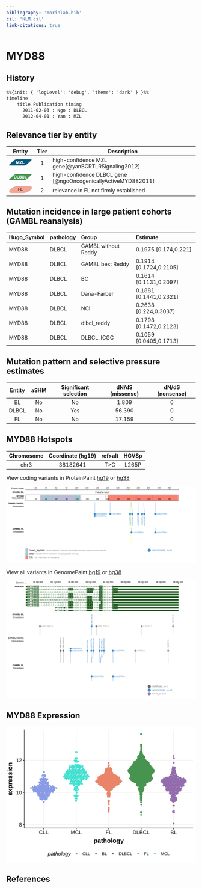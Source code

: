 ```yaml
---
bibliography: 'morinlab.bib'
csl: 'NLM.csl'
link-citations: true
---
```

# MYD88

## History
```mermaid
%%{init: { 'logLevel': 'debug', 'theme': 'dark' } }%%
timeline
    title Publication timing
      2011-02-03 : Ngo : DLBCL
      2012-04-01 : Yan : MZL
```

## Relevance tier by entity

|Entity|Tier|Description                           |
|:------:|:----:|--------------------------------------|
|![MZL](images/icons/MZL_tier1.png)|1|high-confidence MZL gene[@yanBCRTLRSignaling2012]|
|![DLBCL](images/icons/DLBCL_tier1.png) |1   |high-confidence DLBCL gene            [@ngoOncogenicallyActiveMYD882011]|
|![FL](images/icons/FL_tier2.png)    |2   |relevance in FL not firmly established|

## Mutation incidence in large patient cohorts (GAMBL reanalysis)

|Hugo_Symbol |pathology |Group               |Estimate               |
|:-----------|:---------|:-------------------|:----------------------|
|MYD88       |DLBCL     |GAMBL without Reddy |0.1975 [0.174,0.221]   |
|MYD88       |DLBCL     |GAMBL best Reddy    |0.1914 [0.1724,0.2105] |
|MYD88       |DLBCL     |BC                  |0.1614 [0.1131,0.2097] |
|MYD88       |DLBCL     |Dana-Farber         |0.1881 [0.1441,0.2321] |
|MYD88       |DLBCL     |NCI                 |0.2638 [0.224,0.3037]  |
|MYD88       |DLBCL     |dlbcl_reddy         |0.1798 [0.1472,0.2123] |
|MYD88       |DLBCL     |DLBCL_ICGC          |0.1059 [0.0405,0.1713] |

## Mutation pattern and selective pressure estimates

|Entity|aSHM|Significant selection|dN/dS (missense)|dN/dS (nonsense)|
|:------:|:----:|:---------------------:|:----------------:|:----------------:|
|BL    |No  |No                   | 1.809          |0               |
|DLBCL |No  |Yes                  |56.390          |0               |
|FL    |No  |No                   |17.159          |0               |



## MYD88 Hotspots

| Chromosome |Coordinate (hg19) | ref>alt | HGVSp | 
 | :---:| :---: | :--: | :---: |
| chr3 | 38182641 | T>C | L265P |

View coding variants in ProteinPaint [hg19](https://morinlab.github.io/LLMPP/GAMBL/MYD88_protein.html)  or [hg38](https://morinlab.github.io/LLMPP/GAMBL/MYD88_protein_hg38.html)

![](images/proteinpaint/MYD88_NM_002468.svg)

View all variants in GenomePaint [hg19](https://morinlab.github.io/LLMPP/GAMBL/MYD88.html)  or [hg38](https://morinlab.github.io/LLMPP/GAMBL/MYD88_hg38.html)

![](images/proteinpaint/MYD88.svg)

## MYD88 Expression
![](images/gene_expression/MYD88_by_pathology.svg)
<!-- ORIGIN: yanBCRTLRSignaling2012a -->
<!-- DLBCL: ngoOncogenicallyActiveMYD882011a -->
<!-- MZL: yanBCRTLRSignaling2012a -->

## References
